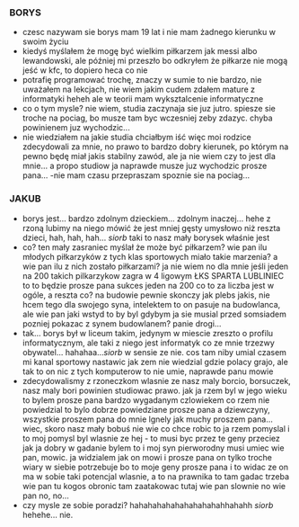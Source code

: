 ### BORYS
- czesc nazywam sie borys mam 19 lat i nie mam żadnego kierunku w swoim życiu
- kiedyś myślałem że mogę być wielkim piłkarzem jak messi albo lewandowski, ale później mi przeszło bo odkryłem że piłkarze nie mogą jeść w kfc, to dopiero heca co nie
- potrafię programować trochę, znaczy w sumie to nie bardzo, nie uważałem na lekcjach, nie wiem jakim cudem zdałem mature z informatyki  heheh ale w teorii mam wyksztalcenie informatyczne
- co o tym mysle? nie wiem, studia zaczynaja sie juz jutro. spiesze sie troche na pociag, bo musze tam byc wczesniej zeby zdazyc. chyba powinienem juz wychodzic...
- nie wiedziałem na jakie studia chciałbym iść więc moi rodzice zdecydowali za mnie, no prawo to bardzo dobry kierunek, po którym na pewno będę miał jakis stabilny zawód, ale ja nie wiem czy to jest dla mnie... a propo studiow ja naprawde musze juz wychodzic prosze pana...
-nie mam czasu przepraszam spoznie sie na pociag...

### JAKUB
- borys jest... bardzo  zdolnym dzieckiem... zdolnym inaczej... hehe z rzoną lubimy na niego mówić że jest mniej gęsty umysłowo niż reszta dzieci, hah, hah, hah... *siorb* taki to nasz mały borysek właśnie jest
- co? ten mały zasraniec myślał że może być piłkarzem? wie pan ilu młodych piłkarzyków z tych klas sportowych miało takie marzenia? a wie pan ilu z nich zostało piłkarzami? ja nie wiem no dla mnie jeśli jeden na 200 takich pilkarzykow zagra w 4 ligowym ŁKS SPARTA LUBLINIEC to to będzie prosze pana sukces jeden na 200 co to za liczba jest w ogóle, a reszta co? na budowie pewnie skonczy jak plebs jakis, nie hcem tego dla swojego syna, intelektem to on pasuje na budowlanca, ale wie pan jaki wstyd to by byl gdybym ja sie musial przed somsiadem pozniej pokazac z synem budowlanem? panie drogi...
- tak... borys był w liceum takim, jedynym w miescie zreszto o profilu informatycznym, ale taki z niego jest informatyk co ze mnie trzezwy obywatel... hahahaa...*siorb* w sensie ze nie. cos tam niby umial czasem mi kanal sportowy nastawic jak zem nie wiedzial gdzie polacy grajo, ale tak to on nic z tych komputerow to nie umie, naprawde panu mowie
- zdecydowalismy z rzoneczkom wlasnie ze nasz maly borcio, borsuczek, nasz maly bori powinien studiowac prawo. jak ja rzem byl w jego wieku to bylem prosze pana bardzo wygadanym czlowiekem co rzem nie powiedzial to bylo dobrze powiedziane prosze pana a dziewczyny, wszystkie proszem pana do mnie lgnely jak muchy proszem pana... wiec, skoro nasz mały bobuś nie wie co chce robic to ja rzem pomyslal i to moj pomysl byl wlasnie ze hej - to musi byc przez te geny przeciez jak ja dobry w gadanie bylem to i moj syn pierworodny musi umiec wie pan, mowic. ja widzialem jak on mowi i prosze pana on tylko troche wiary w siebie potrzebuje bo to moje geny prosze pana i to widac ze on ma w sobie taki potencjal wlasnie, a to na prawnika to tam gadac trzeba wie pan tu kogos obronic tam zaatakowac tutaj wie pan slownie no wie pan no, no... 
- czy mysle ze sobie poradzi? hahahahahahahahahahahhahahh
*siorb* hehehe... nie.